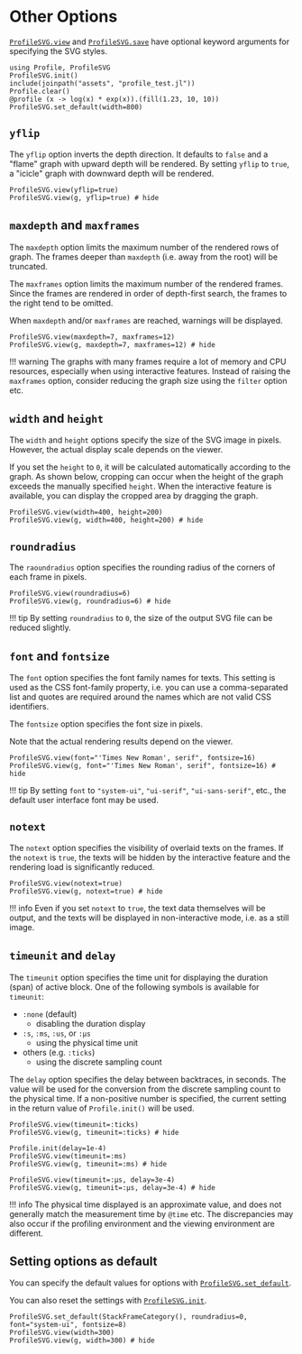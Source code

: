 # Other Options
[`ProfileSVG.view`](@ref) and [`ProfileSVG.save`](@ref) have optional keyword
arguments for specifying the SVG styles.

```@setup ex
using Profile, ProfileSVG
ProfileSVG.init()
include(joinpath("assets", "profile_test.jl"))
Profile.clear()
@profile (x -> log(x) * exp(x)).(fill(1.23, 10, 10))
ProfileSVG.set_default(width=800)
```

## `yflip`
The `yflip` option inverts the depth direction. It defaults to `false` and a
"flame" graph with upward depth will be rendered. By setting `yflip` to `true`,
a "icicle" graph with downward depth will be rendered.

```@example ex
ProfileSVG.view(yflip=true)
ProfileSVG.view(g, yflip=true) # hide
```

## `maxdepth` and `maxframes`
The `maxdepth` option limits the maximum number of the rendered rows of graph.
The frames deeper than `maxdepth` (i.e. away from the root) will be truncated.

The `maxframes` option limits the maximum number of the rendered frames. Since
the frames are rendered in order of depth-first search, the frames to the right
tend to be omitted.

When `maxdepth` and/or `maxframes` are reached, warnings will be displayed.

```@example ex
ProfileSVG.view(maxdepth=7, maxframes=12)
ProfileSVG.view(g, maxdepth=7, maxframes=12) # hide
```

!!! warning
    The graphs with many frames require a lot of memory and CPU resources,
    especially when using interactive features. Instead of raising the
    `maxframes` option, consider reducing the graph size using the `filter`
    option etc.


## `width` and `height`
The `width` and `height` options specify the size of the SVG image in pixels.
However, the actual display scale depends on the viewer.

If you set the `height` to `0`, it will be calculated automatically according to
the graph. As shown below, cropping can occur when the height of the graph
exceeds the manually specified `height`. When the interactive feature is
available, you can display the cropped area by dragging the graph.

```@example ex
ProfileSVG.view(width=400, height=200)
ProfileSVG.view(g, width=400, height=200) # hide
```

## `roundradius`
The `raoundradius` option specifies the rounding radius of the corners of each
frame in pixels.

```@example ex
ProfileSVG.view(roundradius=6)
ProfileSVG.view(g, roundradius=6) # hide
```

!!! tip
    By setting `roundradius` to `0`, the size of the output SVG file can be
    reduced slightly.

## `font` and `fontsize`

The `font` option specifies the font family names for texts. This setting is
used as the CSS font-family property, i.e. you can use a comma-separated list
and quotes are required around the names which are not valid CSS identifiers.

The `fontsize` option specifies the font size in pixels.

Note that the actual rendering results depend on the viewer.

```@example ex
ProfileSVG.view(font="'Times New Roman', serif", fontsize=16)
ProfileSVG.view(g, font="'Times New Roman', serif", fontsize=16) # hide
```

!!! tip
    By setting `font` to `"system-ui"`, `"ui-serif"`, `"ui-sans-serif"`, etc.,
    the default user interface font may be used.

## `notext`

The `notext` option specifies the visibility of overlaid texts on the frames. If
the `notext` is `true`, the texts will be hidden by the interactive feature and
the rendering load is significantly reduced.

```@example ex
ProfileSVG.view(notext=true)
ProfileSVG.view(g, notext=true) # hide
```

!!! info
    Even if you set `notext` to `true`, the text data themselves will be output,
    and the texts will be displayed in non-interactive mode, i.e. as a still
    image.

## `timeunit` and `delay`

The `timeunit` option specifies the time unit for displaying the duration (span)
of active block.
One of the following symbols is available for `timeunit`:
- `:none` (default)
  - disabling the duration display
- `:s`, `:ms`, `:us`, or `:µs`
  - using the physical time unit
- others (e.g. `:ticks`)
  - using the discrete sampling count

The `delay` option specifies the delay between backtraces, in seconds. The value
will be used for the conversion from the discrete sampling count to the physical
time. If a non-positive number is specified, the current setting in the return
value of `Profile.init()` will be used.

```@example ex
ProfileSVG.view(timeunit=:ticks)
ProfileSVG.view(g, timeunit=:ticks) # hide
```

```@example ex
Profile.init(delay=1e-4)
ProfileSVG.view(timeunit=:ms)
ProfileSVG.view(g, timeunit=:ms) # hide
```

```@example ex
ProfileSVG.view(timeunit=:µs, delay=3e-4)
ProfileSVG.view(g, timeunit=:µs, delay=3e-4) # hide
```

!!! info
    The physical time displayed is an approximate value, and does not generally
    match the measurement time by `@time` etc. The discrepancies may also occur
    if the profiling environment and the viewing environment are different.

## Setting options as default
You can specify the default values for options with
[`ProfileSVG.set_default`](@ref).

You can also reset the settings with [`ProfileSVG.init`](@ref).

```@example ex
ProfileSVG.set_default(StackFrameCategory(), roundradius=0, font="system-ui", fontsize=8)
ProfileSVG.view(width=300)
ProfileSVG.view(g, width=300) # hide
```
